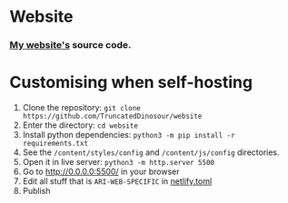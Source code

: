# Website

### [My website's](https://www.ari-web.xyz/) source code.

# Customising when self-hosting

1. Clone the repository: `git clone https://github.com/TruncatedDinosour/website`
2. Enter the directory: `cd website`
3. Install python dependencies: `python3 -m pip install -r requirements.txt`
4. See the `/content/styles/config` and `/content/js/config` directories.
5. Open it in live server: `python3 -m http.server 5500`
6. Go to http://0.0.0.0:5500/ in your browser
7. Edit all stuff that is `ARI-WEB-SPECIFIC` in [netlify.toml](/netlify.toml)
8. Publish
